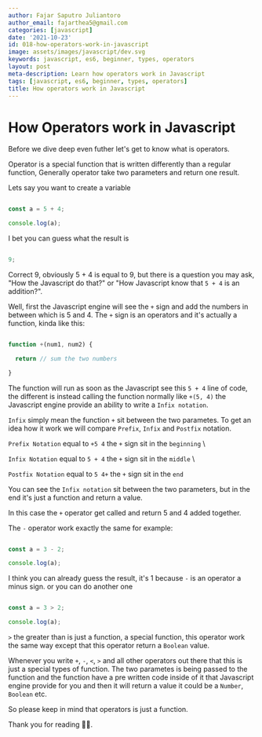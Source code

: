```yaml
---
author: Fajar Saputro Juliantoro
author_email: fajarthea5@gmail.com
categories: [javascript]
date: '2021-10-23'
id: 018-how-operators-work-in-javascript
image: assets/images/javascript/dev.svg
keywords: javascript, es6, beginner, types, operators
layout: post
meta-description: Learn how operators work in Javascript
tags: [javascript, es6, beginner, types, operators]
title: How operators work in Javascript
---
```




# How Operators work in Javascript



Before we dive deep even futher let's get to know what is operators.



Operator is a special function that is written differently than a regular function, Generally operator take two parameters and return one result.



Lets say you want to create a variable



```js

const a = 5 + 4;

console.log(a);

```



I bet you can guess what the result is



```js

9;

```



Correct 9, obviously 5 + 4 is equal to 9, but there is a question you may ask, "How the Javascript do that?" or "How Javascript know that `5 + 4` is an addition?".



Well, first the Javascript engine will see the `+` sign and add the numbers in between which is 5 and 4. The `+` sign is an operators and it's actually a function, kinda like this:



```js

function +(num1, num2) {

  return // sum the two numbers

}

```



The function will run as soon as the Javascript see this `5 + 4` line of code, the different is instead calling the function normally like `+(5, 4)` the Javascript engine provide an ability to write a `Infix notation`.



`Infix` simply mean the function `+` sit between the two parametes. To get an idea how it work we will compare `Prefix`, `Infix` and `Postfix` notation.



`Prefix Notation` equal to `+5 4` the `+` sign sit in the `beginning` \

`Infix Notation` equal to `5 + 4` the `+` sign sit in the `middle` \

`Postfix Notation` equal to `5 4+` the `+` sign sit in the `end`



You can see the `Infix notation` sit between the two parameters, but in the end it's just a function and return a value.

In this case the `+` operator get called and return 5 and 4 added together.



The `-` operator work exactly the same for example:



```js

const a = 3 - 2;

console.log(a);

```



I think you can already guess the result, it's 1 because `-` is an operator a minus sign. or you can do another one



```js

const a = 3 > 2;

console.log(a);

```



`>` the greater than is just a function, a special function, this operator work the same way except that this operator return a `Boolean` value.



Whenever you write `+`, `-`, `<`, `>` and all other operators out there that this is just a special types of function. The two parametes is being passed to the function and the function have a pre written code inside of it that Javascript engine provide for you and then it will return a value it could be a `Number`, `Boolean` etc.



So please keep in mind that operators is just a function.



Thank you for reading 🙇‍♂️.

